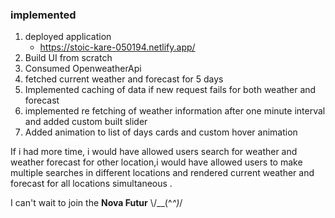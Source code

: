 ### implemented

1. deployed application
   - https://stoic-kare-050194.netlify.app/
2. Build UI from scratch
3. Consumed OpenweatherApi
4. fetched current weather and forecast for 5 days
5. Implemented caching of data if new request fails for both weather and forecast
6. implemented re fetching of weather information after one minute interval and added custom built slider
7. Added animation to list of days cards and custom hover animation
   


If i had more time, i would have allowed users search for weather and weather forecast for other location,i would have allowed users to make multiple searches in different locations and rendered current weather and forecast for all locations   simultaneous . 

I can't wait to join the __Nova Futur__  \\/__(^_^)_\/